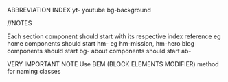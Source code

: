 ABBREVIATION INDEX
yt- youtube
bg-background



//NOTES

Each section component should start with its respective index reference
eg
home components should start hm- eg hm-mission, hm-hero
blog components should start bg-
about components should start ab-

VERY IMPORTANT NOTE
Use BEM (BLOCK ELEMENTS MODIFIER) method for naming classes